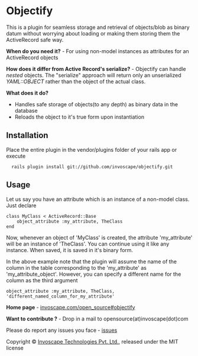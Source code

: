 Objectify
=========

This is a plugin for seamless storage and retrieval of objects/blob as binary datum without worrying about loading or making them storing them the ActiveRecord safe way.


__When do you need it?__ - For using non-model instances as attributes for an ActiveRecord objects


__How does it differ from Active Record's serialize?__ - Objectify can handle *nested* objects. The "serialize" approach
will return only an unserialized *YAML::OBJECT* rather than the object of the actual class.


__What does it do?__

+	Handles safe storage of objects(to any depth) as binary data in the database
+	Reloads the object to it's true form upon instantiation


Installation
------------

Place the entire plugin in the vendor/plugins folder of your rails app or execute

	  rails plugin install git://github.com/invoscape/objectify.git

Usage
-----

Let us say you have an attribute which is an instance of a non-model class. Just declare

	class MyClass < ActiveRecord::Base
	    object_attribute :my_attribute, TheClass
	end
	
Now, whenever an object of 'MyClass' is created, the attribute 'my_attribute' will be an instance of 'TheClass'. You can
continue using it like any instance. When saved, it is saved in it's binary form.

In the above example note that the plugin will assume the name of the column in the table corresponding to the 'my_attribute'
as 'my_attribute_object'. However, you can specify a different name for the column as the third argument

	object_attribute :my_attribute, TheClass, 'different_named_column_for_my_attribute'



__Home page__ - [invoscape.com/open_source#objectify](http://www.invoscape.com/open_source#objectify)

__Want to contribute ?__ - Drop in a mail to opensource(at)invoscape(dot)com

Please do report any issues you face - [issues](https://github.com/invoscape/objectify/issues)

Copyright &copy; [Invoscape Technologies Pvt. Ltd.](http://www.invoscape.com), released under the MIT license